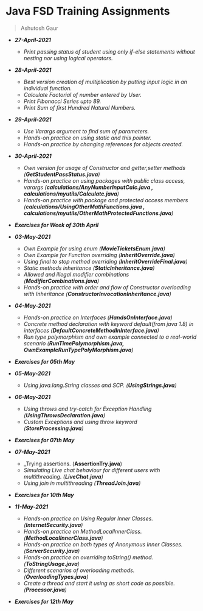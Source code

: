 # Java FSD Training Assignments

> Ashutosh Gaur

- ___27-April-2021___
    * _Print passing status of student using only if-else statements without nesting nor using logical operators._
    
- ___28-April-2021___
    * _Best version creation of multiplication by putting input logic in an individual function._
    * _Calculate Factorial of number entered by User._
    * _Print Fibonacci Series upto 89._
    * _Print Sum of first Hundred Natural Numbers._
    
- ___29-April-2021___
    * _Use Varargs argument to find sum of parameters._
    * _Hands-on practice on using static and this pointer._
    * _Hands-on practice by changing references for objects created._
    
- ___30-April-2021___
    * _Own version for usage of Constructor and getter,setter methods (**GetStudentPassStatus.java**)_
    * _Hands-on practice on using packages with public class access, varargs (**calculations/AnyNumberInputCalc.java , calculations/myutils/Calculate.java**)_
    * _Hands-on practice with package and protected access members (**calculations/UsingOtherMathFunctions.java , calculations/myutils/OtherMathProtectedFunctions.java**)_

- ___Exercises for Week of 30th April___

- ___03-May-2021___
    * _Own Example for using enum (**MovieTicketsEnum.java**)_
    * _Own Example for Function overriding (**InheritOverride.java**)_
    * _Using final to stop method overriding (**InheritOverrideFinal.java**)_
    * _Static methods inheritance (**StaticInheritance.java**)_
    * _Allowed and illegal modifier combinations (**ModifierCombinations.java**)_
    * _Hands-on practice with order and flow of Constructor overloading with Inheritance (**ConstructorInvocationInheritance.java**)_
    
- ___04-May-2021___
    * _Hands-on practice on Interfaces (**HandsOnInterface.java**)_
    * _Concrete method declaration with keyword default(from java 1.8) in interfaces (**DefaultConcreteMethodInInterface.java**)_
    * _Run type polymorphism and own example connected to a real-world scenario (**RunTimePolymorphism.java, OwnExampleRunTypePolyMorphism.java**)_

- ___Exercises for 05th May___

- ___05-May-2021___
    * _Using java.lang.String classes and SCP. (**UsingStrings.java**)_
    
- ___06-May-2021___
    * _Using throws and try-catch for Exception Handling (**UsingThrowsDeclaration.java**)_
    * _Custom Exceptions and using throw keyword (**StoreProcessing.java**)_

- ___Exercises for 07th May___

- ___07-May-2021___
    * _Trying assertions. (**AssertionTry.java**)
    * _Simulating Live chat behaviour for different users with multithreading. (**LiveChat.java**)_
    * _Using join in multithreading (**ThreadJoin.java**)_
    
- ___Exercises for 10th May___

- ___11-May-2021___
    * _Hands-on practice on Using Regular Inner Classes. (**InternetSecurity.java**)_
    * _Hands-on practice on MethodLocalInnerClass. (**MethodLocalInnerClass.java**)_
    * _Hands-on practice on both types of Anonymous Inner Classes. (**ServerSecurity.java**)_
    * _Hands-on practice on overriding toString() method. (**ToStringUsage.java**)_
    * _Different scenarios of overloading methods. (**OverloadingTypes.java**)_
    * _Create a thread and start it using as short code as possible. (**Processor.java**)_

- ___Exercises for 12th May___
